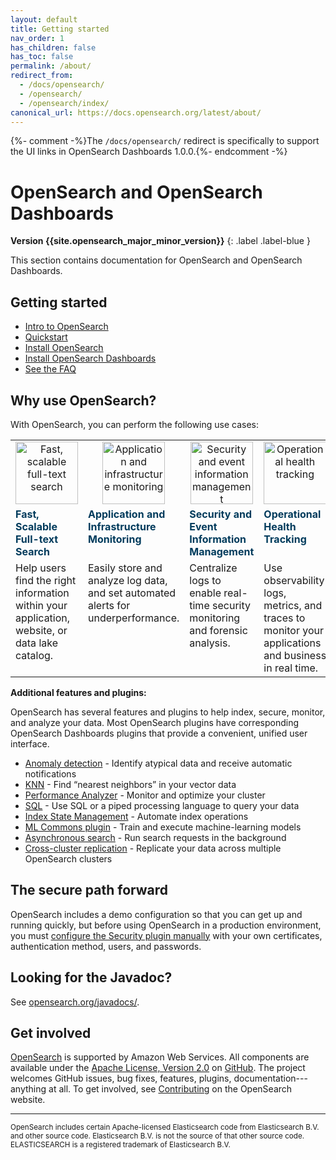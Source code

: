 ```yaml
---
layout: default
title: Getting started
nav_order: 1
has_children: false
has_toc: false
permalink: /about/
redirect_from:
  - /docs/opensearch/
  - /opensearch/
  - /opensearch/index/
canonical_url: https://docs.opensearch.org/latest/about/
---
```


{%- comment -%}The `/docs/opensearch/` redirect is specifically to support the UI links in OpenSearch Dashboards 1.0.0.{%- endcomment -%}

# OpenSearch and OpenSearch Dashboards
**Version {{site.opensearch_major_minor_version}}**
{: .label .label-blue }

This section contains documentation for OpenSearch and OpenSearch Dashboards.

## Getting started

- [Intro to OpenSearch]({{site.url}}{{site.baseurl}}/intro/)
- [Quickstart]({{site.url}}{{site.baseurl}}/quickstart/)
- [Install OpenSearch]({{site.url}}{{site.baseurl}}/install-and-configure/install-opensearch/index/)
- [Install OpenSearch Dashboards]({{site.url}}{{site.baseurl}}/install-and-configure/install-dashboards/index/)
- [See the FAQ](https://opensearch.org/faq)

## Why use OpenSearch?

With OpenSearch, you can perform the following use cases:

<table style="table-layout: auto ; width: 100%;">
<tbody>
<tr style="text-align: center; vertical-align:center;">
<td><img src="{{site.url}}{{site.baseurl}}/images/1_search.png" class="no-border" alt="Fast, scalable full-text search" height="100"/></td>
<td><img src="{{site.url}}{{site.baseurl}}/images/2_monitoring.png" class="no-border" alt="Application and infrastructure monitoring" height="100"/></td>
<td><img src="{{site.url}}{{site.baseurl}}/images/3_security.png" class="no-border" alt="Security and event information management" height="100"/></td>
<td><img src="{{site.url}}{{site.baseurl}}/images/4_tracking.png" class="no-border" alt="Operational health tracking" height="100"/></td>
</tr>
<tr style="text-align: left; vertical-align:top; font-weight: bold; color: rgb(0,59,92)">
<td>Fast, Scalable Full-text Search</td>
<td>Application and Infrastructure Monitoring</td>
<td>Security and Event Information Management</td>
<td>Operational Health Tracking</td>
</tr>
<tr style="text-align: left; vertical-align:top;">
<td>Help users find the right information within your application, website, or data lake catalog. </td>
<td>Easily store and analyze log data, and set automated alerts for underperformance.</td>
<td>Centralize logs to enable real-time security monitoring and forensic analysis.</td>
<td>Use observability logs, metrics, and traces to monitor your applications and business in real time.</td>
</tr>
</tbody>
</table>

**Additional features and plugins:**

OpenSearch has several features and plugins to help index, secure, monitor, and analyze your data. Most OpenSearch plugins have corresponding OpenSearch Dashboards plugins that provide a convenient, unified user interface.
- [Anomaly detection]({{site.url}}{{site.baseurl}}/monitoring-plugins/ad/) - Identify atypical data and receive automatic notifications
- [KNN]({{site.url}}{{site.baseurl}}/search-plugins/knn/) - Find “nearest neighbors” in your vector data
- [Performance Analyzer]({{site.url}}{{site.baseurl}}/monitoring-plugins/pa/) - Monitor and optimize your cluster
- [SQL]({{site.url}}{{site.baseurl}}/search-plugins/sql/index/) - Use SQL or a piped processing language to query your data
- [Index State Management]({{site.url}}{{site.baseurl}}/im-plugin/) - Automate index operations
- [ML Commons plugin]({{site.url}}{{site.baseurl}}/ml-commons-plugin/index/) - Train and execute machine-learning models
- [Asynchronous search]({{site.url}}{{site.baseurl}}/search-plugins/async/) - Run search requests in the background
- [Cross-cluster replication]({{site.url}}{{site.baseurl}}/replication-plugin/index/) - Replicate your data across multiple OpenSearch clusters


## The secure path forward
OpenSearch includes a demo configuration so that you can get up and running quickly, but before using OpenSearch in a production environment, you must [configure the Security plugin manually]({{site.url}}{{site.baseurl}}/security/configuration/index/) with your own certificates, authentication method, users, and passwords.

## Looking for the Javadoc?

See [opensearch.org/javadocs/](https://opensearch.org/javadocs/).

## Get involved

[OpenSearch](https://opensearch.org) is supported by Amazon Web Services. All components are available under the [Apache License, Version 2.0](https://www.apache.org/licenses/LICENSE-2.0.html) on [GitHub](https://github.com/opensearch-project/).
The project welcomes GitHub issues, bug fixes, features, plugins, documentation---anything at all. To get involved, see [Contributing](https://opensearch.org/source.html) on the OpenSearch website.

---

<small>OpenSearch includes certain Apache-licensed Elasticsearch code from Elasticsearch B.V. and other source code. Elasticsearch B.V. is not the source of that other source code. ELASTICSEARCH is a registered trademark of Elasticsearch B.V.</small>